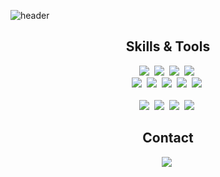 ![header](https://capsule-render.vercel.app/api?type=waving&color=gradient&height=300&section=header&text=Hola!%20Seungjun's%20GitHub)

<div align="center">

<h2 tabindex="-1" class="heading-element" dir="auto">Skills & Tools</h2>

</div>

<div align="center">
  <img src="https://img.shields.io/badge/Java-000000?style=flat-square&logo=Java&logoColor=white"/>&nbsp;
  <img src="https://img.shields.io/badge/Spring-000000?style=flat-square&logo=Spring&logoColor=white"/>&nbsp;
  <img src="https://img.shields.io/badge/Spring JPA-000000?style=flat-square&logo=Spring-JPA&logoColor=white"/>&nbsp;
  <img src="https://img.shields.io/badge/Spring Security-000000?style=flat-square&logo=springsecurity&logoColor=white"/>&nbsp;
</div>

<div align="center">
  <img src="https://img.shields.io/badge/Dart-000000?style=flat-square&logo=Dart&logoColor=white"/>&nbsp;
  <img src="https://img.shields.io/badge/flutter-000000?style=flat-square&logo=flutter&logoColor=white"/>&nbsp;
  <img src="https://img.shields.io/badge/postgresql-000000?style=flat-square&logo=postgresql&logoColor=white"/>&nbsp;
  <img src="https://img.shields.io/badge/redis-000000?style=flat-square&logo=redis&logoColor=white"/>&nbsp;
  <img src="https://img.shields.io/badge/Docker-000000?style=flat-square&logo=Docker&logoColor=white"/>&nbsp;
</div>&nbsp&nbsp

<div align="center">
  <img src="https://img.shields.io/badge/macos-707070?style=flat-square&logo=macos&logoColor=white"/>&nbsp;
  <img src="https://img.shields.io/badge/intellijidea-707070?style=flat-square&logo=intellijidea&logoColor=white"/>&nbsp;
  <img src="https://img.shields.io/badge/github-707070?style=flat-square&logo=github&logoColor=white"/>&nbsp;
  <img src="https://img.shields.io/badge/notion-707070?style=flat-square&logo=notion&logoColor=white"/>&nbsp;
</div>

<div align="center">
<h2 tabindex="-1" class="heading-element" dir="auto">Contact</h2>
<img src="https://img.shields.io/badge/roh100438@gmail.com-000000?style=flat-square&logo=gmail&logoColor=white"/>&nbsp;
</div>


<!--
**ZeroZoa/ZeroZoa** is a ✨ _special_ ✨ repository because its `README.md` (this file) appears on your GitHub profile.

Here are some ideas to get you started:

- 🔭 I’m currently working on ...
- 🌱 I’m currently learning ...
- 👯 I’m looking to collaborate on ...
- 🤔 I’m looking for help with ...
- 💬 Ask me about ...
- 📫 How to reach me: ...
- 😄 Pronouns: ...
- ⚡ Fun fact: ...
-->
